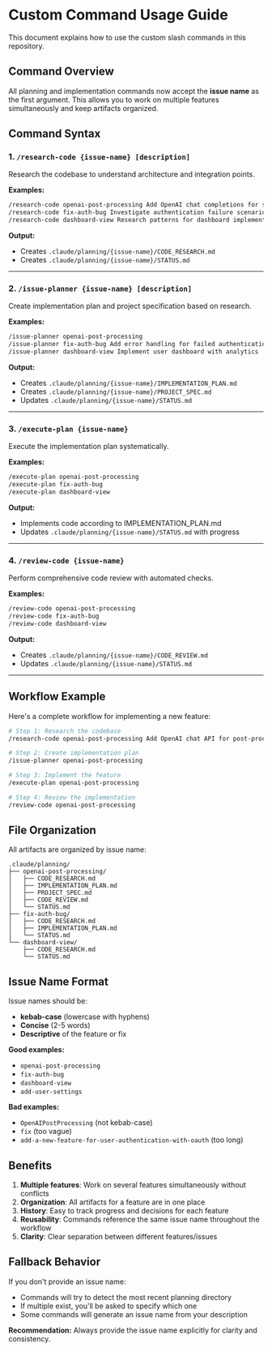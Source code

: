# Custom Command Usage Guide

This document explains how to use the custom slash commands in this repository.

## Command Overview

All planning and implementation commands now accept the **issue name** as the first argument. This allows you to work on multiple features simultaneously and keep artifacts organized.

## Command Syntax

### 1. `/research-code {issue-name} [description]`

Research the codebase to understand architecture and integration points.

**Examples:**
```bash
/research-code openai-post-processing Add OpenAI chat completions for structuring
/research-code fix-auth-bug Investigate authentication failure scenarios
/research-code dashboard-view Research patterns for dashboard implementation
```

**Output:**
- Creates `.claude/planning/{issue-name}/CODE_RESEARCH.md`
- Creates `.claude/planning/{issue-name}/STATUS.md`

---

### 2. `/issue-planner {issue-name} [description]`

Create implementation plan and project specification based on research.

**Examples:**
```bash
/issue-planner openai-post-processing
/issue-planner fix-auth-bug Add error handling for failed authentication
/issue-planner dashboard-view Implement user dashboard with analytics
```

**Output:**
- Creates `.claude/planning/{issue-name}/IMPLEMENTATION_PLAN.md`
- Creates `.claude/planning/{issue-name}/PROJECT_SPEC.md`
- Updates `.claude/planning/{issue-name}/STATUS.md`

---

### 3. `/execute-plan {issue-name}`

Execute the implementation plan systematically.

**Examples:**
```bash
/execute-plan openai-post-processing
/execute-plan fix-auth-bug
/execute-plan dashboard-view
```

**Output:**
- Implements code according to IMPLEMENTATION_PLAN.md
- Updates `.claude/planning/{issue-name}/STATUS.md` with progress

---

### 4. `/review-code {issue-name}`

Perform comprehensive code review with automated checks.

**Examples:**
```bash
/review-code openai-post-processing
/review-code fix-auth-bug
/review-code dashboard-view
```

**Output:**
- Creates `.claude/planning/{issue-name}/CODE_REVIEW.md`
- Updates `.claude/planning/{issue-name}/STATUS.md`

---

## Workflow Example

Here's a complete workflow for implementing a new feature:

```bash
# Step 1: Research the codebase
/research-code openai-post-processing Add OpenAI chat API for post-processing transcriptions

# Step 2: Create implementation plan
/issue-planner openai-post-processing

# Step 3: Implement the feature
/execute-plan openai-post-processing

# Step 4: Review the implementation
/review-code openai-post-processing
```

## File Organization

All artifacts are organized by issue name:

```
.claude/planning/
├── openai-post-processing/
│   ├── CODE_RESEARCH.md
│   ├── IMPLEMENTATION_PLAN.md
│   ├── PROJECT_SPEC.md
│   ├── CODE_REVIEW.md
│   └── STATUS.md
├── fix-auth-bug/
│   ├── CODE_RESEARCH.md
│   ├── IMPLEMENTATION_PLAN.md
│   └── STATUS.md
└── dashboard-view/
    ├── CODE_RESEARCH.md
    └── STATUS.md
```

## Issue Name Format

Issue names should be:
- **kebab-case** (lowercase with hyphens)
- **Concise** (2-5 words)
- **Descriptive** of the feature or fix

**Good examples:**
- `openai-post-processing`
- `fix-auth-bug`
- `dashboard-view`
- `add-user-settings`

**Bad examples:**
- `OpenAIPostProcessing` (not kebab-case)
- `fix` (too vague)
- `add-a-new-feature-for-user-authentication-with-oauth` (too long)

## Benefits

1. **Multiple features**: Work on several features simultaneously without conflicts
2. **Organization**: All artifacts for a feature are in one place
3. **History**: Easy to track progress and decisions for each feature
4. **Reusability**: Commands reference the same issue name throughout the workflow
5. **Clarity**: Clear separation between different features/issues

## Fallback Behavior

If you don't provide an issue name:
- Commands will try to detect the most recent planning directory
- If multiple exist, you'll be asked to specify which one
- Some commands will generate an issue name from your description

**Recommendation:** Always provide the issue name explicitly for clarity and consistency.
